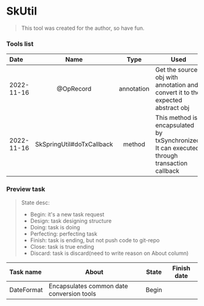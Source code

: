 # SkUtil



> This tool was created for the author, so have fun. 



### Tools list

| Date       |           Name            |    Type    | Used                                                         |
| :--------- | :-----------------------: | :--------: | ------------------------------------------------------------ |
| 2022-11-16 |         @OpRecord         | annotation | Get the source obj with annotation and convert it  to the expected abstract obj |
| 2022-11-16 | SkSpringUtil#doTxCallback |   method   | This method is encapsulated by txSynchronized. It can executed through transaction callback |





### Preview task

> State desc:
>
> - Begin: it's a new task request
> - Design: task designing structure
> - Doing: task is doing
> - Perfecting: perfecting task
> - Finish: task is ending, but not push code to git-repo
> - Close: task is true ending
> - Discard: task is discard(need to write reason on About column)

| Task name  | About                                     | State | Finish date |
| :--------- | ----------------------------------------- | :---: | :---------: |
| DateFormat | Encapsulates common date conversion tools | Begin |             |

